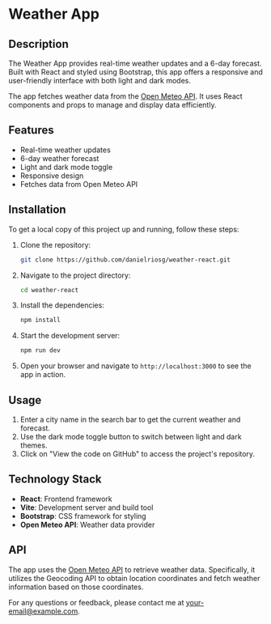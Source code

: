 # Weather App

## Description

The Weather App provides real-time weather updates and a 6-day forecast. Built with React and styled using Bootstrap, this app offers a responsive and user-friendly interface with both light and dark modes. 

The app fetches weather data from the [Open Meteo API](https://open-meteo.com/). It uses React components and props to manage and display data efficiently. 

## Features

- Real-time weather updates
- 6-day weather forecast
- Light and dark mode toggle
- Responsive design
- Fetches data from Open Meteo API

## Installation

To get a local copy of this project up and running, follow these steps:

1. Clone the repository:
    ```bash
    git clone https://github.com/danielriosg/weather-react.git
    ```

2. Navigate to the project directory:
    ```bash
    cd weather-react
    ```

3. Install the dependencies:
    ```bash
    npm install
    ```

4. Start the development server:
    ```bash
    npm run dev
    ```

5. Open your browser and navigate to `http://localhost:3000` to see the app in action.

## Usage

1. Enter a city name in the search bar to get the current weather and forecast.
2. Use the dark mode toggle button to switch between light and dark themes.
3. Click on "View the code on GitHub" to access the project's repository.

## Technology Stack

- **React**: Frontend framework
- **Vite**: Development server and build tool
- **Bootstrap**: CSS framework for styling
- **Open Meteo API**: Weather data provider



## API

The app uses the [Open Meteo API](https://open-meteo.com/) to retrieve weather data. Specifically, it utilizes the Geocoding API to obtain location coordinates and fetch weather information based on those coordinates.


For any questions or feedback, please contact me at [your-email@example.com](mailto:your-email@example.com).
